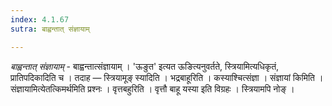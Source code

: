 ```yaml
---
index: 4.1.67
sutra: बाह्वन्तात् संज्ञायाम्

---
```

_बाह्वन्तात् संज्ञायाम्_ - बाह्वन्तात्संज्ञायाम् । 'ऊङुत' इत्यत ऊङित्यनुवर्तते, स्त्रियामित्यधिकृतं, प्रातिपदिकादिति च । तदाह — स्त्रियामूङ् स्यादिति । भद्रबाहूरिति । कस्याश्चित्संज्ञा । संज्ञायां किमिति । संज्ञायामित्येतत्किमर्थमिति प्रश्नः । वृत्तबहुरिति । वृत्तौ बाहू यस्या इति विग्रहः । स्त्रियामपि नोङ् ।